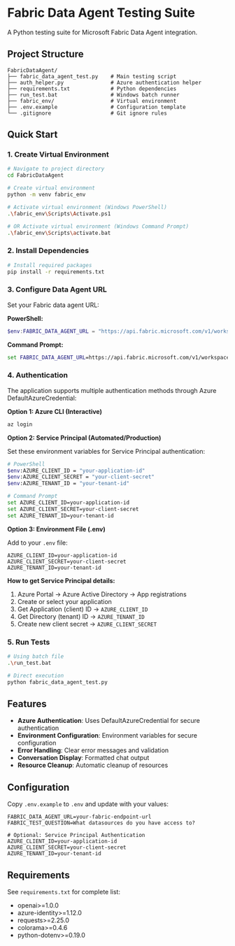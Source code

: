 # Fabric Data Agent Testing Suite

A Python testing suite for Microsoft Fabric Data Agent integration.

## Project Structure

```
FabricDataAgent/
├── fabric_data_agent_test.py    # Main testing script
├── auth_helper.py               # Azure authentication helper
├── requirements.txt             # Python dependencies
├── run_test.bat                 # Windows batch runner
├── fabric_env/                  # Virtual environment
├── .env.example                 # Configuration template
└── .gitignore                   # Git ignore rules
```

## Quick Start

### 1. Create Virtual Environment
```bash
# Navigate to project directory
cd FabricDataAgent

# Create virtual environment
python -m venv fabric_env

# Activate virtual environment (Windows PowerShell)
.\fabric_env\Scripts\Activate.ps1

# OR Activate virtual environment (Windows Command Prompt)
.\fabric_env\Scripts\activate.bat
```

### 2. Install Dependencies
```bash
# Install required packages
pip install -r requirements.txt
```

### 3. Configure Data Agent URL
Set your Fabric data agent URL:

**PowerShell:**
```powershell
$env:FABRIC_DATA_AGENT_URL = "https://api.fabric.microsoft.com/v1/workspaces/YOUR_WORKSPACE_ID/aiskills/YOUR_SKILL_ID/aiassistant/openai"
```

**Command Prompt:**
```cmd
set FABRIC_DATA_AGENT_URL=https://api.fabric.microsoft.com/v1/workspaces/YOUR_WORKSPACE_ID/aiskills/YOUR_SKILL_ID/aiassistant/openai
```

### 4. Authentication

The application supports multiple authentication methods through Azure DefaultAzureCredential:

**Option 1: Azure CLI (Interactive)**
```bash
az login
```

**Option 2: Service Principal (Automated/Production)**

Set these environment variables for Service Principal authentication:
```bash
# PowerShell
$env:AZURE_CLIENT_ID = "your-application-id"
$env:AZURE_CLIENT_SECRET = "your-client-secret"  
$env:AZURE_TENANT_ID = "your-tenant-id"

# Command Prompt
set AZURE_CLIENT_ID=your-application-id
set AZURE_CLIENT_SECRET=your-client-secret
set AZURE_TENANT_ID=your-tenant-id
```

**Option 3: Environment File (.env)**

Add to your `.env` file:
```
AZURE_CLIENT_ID=your-application-id
AZURE_CLIENT_SECRET=your-client-secret
AZURE_TENANT_ID=your-tenant-id
```

**How to get Service Principal details:**
1. Azure Portal → Azure Active Directory → App registrations
2. Create or select your application
3. Get Application (client) ID → `AZURE_CLIENT_ID`
4. Get Directory (tenant) ID → `AZURE_TENANT_ID`
5. Create new client secret → `AZURE_CLIENT_SECRET`

### 5. Run Tests
```bash
# Using batch file
.\run_test.bat

# Direct execution
python fabric_data_agent_test.py
```

## Features

- **Azure Authentication**: Uses DefaultAzureCredential for secure authentication
- **Environment Configuration**: Environment variables for secure configuration
- **Error Handling**: Clear error messages and validation
- **Conversation Display**: Formatted chat output
- **Resource Cleanup**: Automatic cleanup of resources

## Configuration

Copy `.env.example` to `.env` and update with your values:
```
FABRIC_DATA_AGENT_URL=your-fabric-endpoint-url
FABRIC_TEST_QUESTION=What datasources do you have access to?

# Optional: Service Principal Authentication
AZURE_CLIENT_ID=your-application-id
AZURE_CLIENT_SECRET=your-client-secret
AZURE_TENANT_ID=your-tenant-id
```

## Requirements

See `requirements.txt` for complete list:
- openai>=1.0.0
- azure-identity>=1.12.0
- requests>=2.25.0
- colorama>=0.4.6
- python-dotenv>=0.19.0
